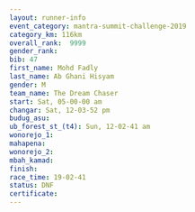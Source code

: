```yaml
---
layout: runner-info 
event_category: mantra-summit-challenge-2019 
category_km: 116km 
overall_rank:  9999
gender_rank: 
bib: 47
first_name: Mohd Fadly
last_name: Ab Ghani Hisyam
gender: M
team_name: The Dream Chaser
start: Sat, 05-00-00 am
changar: Sat, 12-03-52 pm
budug_asu: 
ub_forest_st_(t4): Sun, 12-02-41 am
wonorejo_1: 
mahapena: 
wonorejo_2: 
mbah_kamad: 
finish: 
race_time: 19-02-41
status: DNF
certificate: 
---
```

